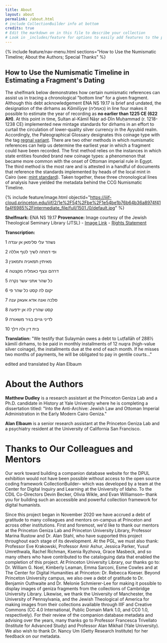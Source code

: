 ```yaml
---
title: About
layout: about
permalink: /about.html
# include CollectionBuilder info at bottom
credits: true
# Edit the markdown on in this file to describe your collection
# Look in _includes/feature for options to easily add features to the page
---
```


{% include feature/nav-menu.html sections="How to Use the Numismatic Timeline; About the Authors; Special Thanks" %}

## How to Use the Numismatic Timeline in Estimating a Fragment's Dating

The shelfmark below demonstrates how certain numismatic references can assist us in tracing a chronological "bottom line" for a given fragment. Although this debt acknowledgement ENA NS 19.17 is brief and undated, the designation of the dirhams as *Kāmilīyye* (כאמליה) in line four makes it possible to estimate the year of recording as **no earlier than 1225 CE (622 AH)**. At this point in time, Sultan al-Kāmil Nāṣr ad-Dīn Muḥammad (r. 1218-1238 CE) implemented new mintage standards for dirhams in an effort to curtail the circulation of lower-quality silver currency in the Ayyubid realm. Accordingly, the Paleographical Glossary designates this coinage type with the tag [regnal variant](https://geniza.github.io/paleographicalglossary/browse.html#regnal%20variant). There are two other methods in which numismatic references can help us determine the earliest year in which a fragment could have been recorded. The first method relies on the instances in which state entities founded brand new coinage types: a phenomenon that became more common with the onset of Ottoman imperial rule in Egypt. The third method is the most rare and is attested in a handful of documents that reference the standards implemented by heads of the local mint in Cairo 
(see: [mint standard](https://geniza.github.io/paleographicalglossary/browse.html#mint%20standard)). Taken together, these three chronological lines of analysis have yielded the metadata behind the CCG Numismatic Timeline. 

{% include feature/image.html objectid="https://iiif-cloud.princeton.edu/iiif/2/1e%2F54%2Fbe%2F1e54be1b76b64b36a8974f41fa4f6985%2Fintermediate_file/full/1501,/0/default.jpg" %}

**Shelfmark:** ENA NS 19.17 **Provenance:** Image courtesy of the Jewish Theological Seminary Library (JTSL) - [Image Link](https://dpul.princeton.edu/cairo_geniza/catalog/dcwd3766241) - [Rights Statement](https://creativecommons.org/publicdomain/zero/1.0/)

**Transcription:**

1 נשהד עלי סלימאן אן ענדה

2 ופי דמתה לשיך לטף אללה

3 מאיתין תמאניה ותמאנין

4 דרהם ונצף כאמליה מקצטה

5 כל שהר אתני עשר נקרה

6 יקום לה קסט כל שהר פי

7 סלכה ואנה אדא אעאק ענה

8 קסט שהרין לה אן ידפעה

9 לדיני גויים בגיר משאורה

10 בית דין ולה דלך 

**Translation:** "We testify that Sulaymān owes a debt to Luṭfallāh of 288½ kāmilī dirhams, to be paid in monthly installments of 12 nuqra (high-value silver coinage), the installments due at the end of each month. If he misses two months of payments, he will be obligated to pay in gentile courts..."

edited and translated by Alan Elbaum

# About the Authors
**Matthew Dudley** is a research assistant at the Princeton Geniza Lab and a Ph.D. candidate in History at Yale University where he is completing a dissertation titled: "Into the Anti-Archive: Jewish Law and Ottoman Imperial Administration in the Early Modern Cairo Geniza."

**Alan Elbaum** is a senior research assistant at the Princeton Geniza Lab and a psychiatry resident at the University of California San Francisco.

# Thanks to Our Colleagues and Mentors
Our work toward building a companion database website for the DPUL exhibition would not have been possible without access to the open source coding framework CollectionBuilder– which was developed by a team at the Center for Digital Inquiry and Learning at the University of Idaho. To the CDIL Co-Directors Devin Becker, Olivia Wikle, and Evan Williamson– thank you for building such an accessible and powerful collection framework for digital humanists.

Since this project began in November 2020 we have accrued a debt of gratitude to many colleagues and mentors on-campus at Princeton and across other institutions. First and foremost, we'd like to thank our mentors at the Princeton Geniza Lab and Princeton University Library, Professor Marina Rustow and Dr. Alan Stahl, who have supported this project throughout each stage of its development. At the PGL, we must also thank: Professor Eve Krakowski, Professor Amir Ashur, Jessica Parker, Yusuf Umrethwala, Rachel Richman, Ksenia Ryzhova, Grace Masbeck, and so many others who have contributed to the cataloguing data that enabled the completion of this project. At Princeton University Library, our thanks go to: Dr. William G. Noel, Kimberly Leaman, Emma Sarconi, Esme Cowles and at The Center for Digital Humanities at Princeton: Dr. Rebecca Koeser. Beyond Princeton University campus, we also owe a debt of gratitude to Dr. Benjamin Outhwaite and Dr. Melonie Schmierer-Lee for making it possible to display images of geniza fragments from the collections of Cambridge University Library. Likewise, we thank the University of Manchester, the University of Pennsylvania, and the Jewish Theological of America for making images from their collections available through IIIF and Creative Commons (CC 4.0 International, Public Domain Mark 1.0, and CC0 1.0, respectively). For their review of the companion database metadata and advising over the years, many thanks go to Professor Francesca Trivellato (Institute for Advanced Study) and Professor Alan Mikhail (Yale University). We also wish to thank Dr. Nancy Um (Getty Research Institute) for her feedback on our metadata.

